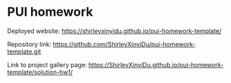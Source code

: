 # PUI homework

Deployed website: https://shirleyxinyidu.github.io/pui-homework-template/

Repository link: https://github.com/ShirleyXinyiDu/pui-homework-template.git

Link to project gallery page: https://ShirleyXinyiDu.github.io/pui-homework-template/solution-hw1/